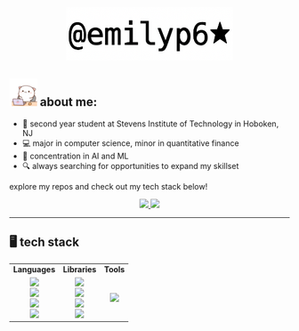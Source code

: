 <p align="center">
  <img src="https://github.com/emilyp6/emilyp6/blob/main/emilyp6.png" width="300"/>
</p>

## <img src="https://github.com/emilyp6/emilyp6/blob/main/cat.gif" width="50"/> about me:

- 🌱 second year student at Stevens Institute of Technology in Hoboken, NJ
- 💻 major in computer science, minor in quantitative finance
- 🧠 concentration in AI and ML
- 🔍 always searching for opportunities to expand my skillset

explore my repos and check out my tech stack below!

<p align="center">
  <a href="https://www.linkedin.com/in/emilyprasad" target="_blank">
    <img src="https://img.shields.io/badge/LINKEDIN-blue?logo=linkedin&logoColor=white&style=for-the-badge" />
  </a>
  <a href="mailto:emilyprasad4@gmail.com" target="_blank">
    <img src="https://img.shields.io/badge/GMAIL-red?logo=gmail&logoColor=white&style=for-the-badge" />
  </a>
</p>

---

## 🖥️ tech stack 

<table>
  <tr>
    <td align="center"><strong>Languages</strong></td>
    <td align="center"><strong>Libraries</strong></td>
    <td align="center"><strong>Tools</strong></td>
  </tr>
  <tr>
    <td align="center">
      <img src="https://img.shields.io/badge/Python-3670A0?style=for-the-badge&logo=python&logoColor=white" /><br>
      <img src="https://img.shields.io/badge/C-00599C?style=for-the-badge&logo=c&logoColor=white" /><br>
      <img src="https://img.shields.io/badge/C++-00599C?style=for-the-badge&logo=cplusplus&logoColor=white" /><br>
      <img src="https://img.shields.io/badge/Java-ED8B00?style=for-the-badge&logo=java&logoColor=white" />
    </td>
    <td align="center">
      <img src="https://img.shields.io/badge/NumPy-013243?style=for-the-badge&logo=numpy&logoColor=white" /><br>
      <img src="https://img.shields.io/badge/Scikit--Learn-F7931E?style=for-the-badge&logo=scikit-learn&logoColor=white" /><br>
      <img src="https://img.shields.io/badge/Jupyter-F37626?style=for-the-badge&logo=jupyter&logoColor=white" /><br>
      <img src="https://img.shields.io/badge/Matplotlib-11557C?style=for-the-badge&logo=plotly&logoColor=white" />
    </td>
    <td align="center">
      <img src="https://img.shields.io/badge/Visual Studio Code-007ACC?style=for-the-badge&logo=visualstudiocode&logoColor=white" />
    </td>
  </tr>
</table>

